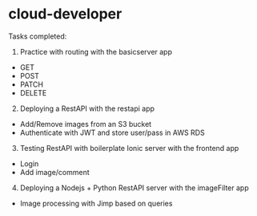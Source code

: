 # cloud-developer
Tasks completed:
1) Practice with routing with the basicserver app
- GET
- POST
- PATCH
- DELETE

2) Deploying a RestAPI with the restapi app
- Add/Remove images from an S3 bucket
- Authenticate with JWT and store user/pass in AWS RDS

3) Testing RestAPI with boilerplate Ionic server with the frontend app
- Login
- Add image/comment

4) Deploying a Nodejs + Python RestAPI server with the imageFilter app
- Image processing with Jimp based on queries
